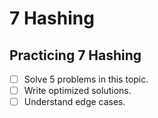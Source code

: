 # 7 Hashing

## Practicing 7 Hashing
- [ ] Solve 5 problems in this topic.
- [ ] Write optimized solutions.
- [ ] Understand edge cases.
